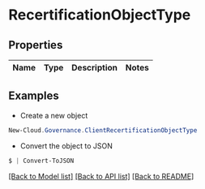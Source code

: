 # RecertificationObjectType
## Properties

Name | Type | Description | Notes
------------ | ------------- | ------------- | -------------

## Examples

- Create a new object
```powershell
New-Cloud.Governance.ClientRecertificationObjectType 
```

- Convert the object to JSON
```powershell
$ | Convert-ToJSON
```


[[Back to Model list]](../README.md#documentation-for-models) [[Back to API list]](../README.md#documentation-for-api-endpoints) [[Back to README]](../README.md)

